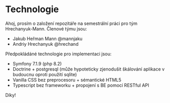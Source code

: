 # Technologie



Ahoj, prosím o založení repozitáře na semestrální práci pro tým Hrechanyuk-Mann.
Členové týmu jsou:
- Jakub Heřman Mann @mannjaku
- Andriy Hrechanyuk @hrechand

Předpokládáné technologie pro implementaci jsou:
- Symfony 7.1.9 (php 8.2)
- Doctrine + postgresql (může hypoteticky zjenodušit škálování aplikace v budoucnu oproti použití sqlite)
- Vanilla CSS bez preprocesoru + sémantické HTML5
- Typescript  bez frameworku + propojení s BE pomocí RESTful API

Díky!